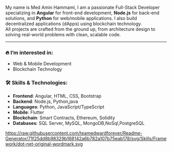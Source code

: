 

My name is Med Amin Hammami, I am a passionate Full-Stack Developer specializing in **Angular** for front-end development, **Node.js** for back-end solutions, and **Python** for web/mobile applications. I also build decentralized applications (dApps) using blockchain technology.  
All projects are crafted from the ground up, from architecture design to solving real-world problems with clean, scalable code.

---

### 🔥 I’m interested in:
- Web & Mobile Development
- Blockchain Technology


### 🛠️ Skills & Technologies:
- **Frontend**: Angular, HTML, CSS, Bootstrap
- **Backend**: Node.js, Python,java
- **Languages**: Python, JavaScript/TypeScript
- **Mobile**:  Flutter
- **Blockchain**: Smart Contracts, Ethereum, Solidity
- **Databases**: SQL Server, MySQL, MongoDB,NoSql,PostgreSQL

https://raw.githubusercontent.com/teamedwardforever/Readme-Generator/71f25dd8b98329b168142a6b782a107b75eab178/svg/Skills/Framework/dot-net-original-wordmark.svg
